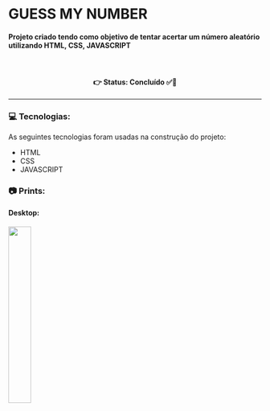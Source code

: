 # GUESS MY NUMBER
#### Projeto criado tendo como objetivo de tentar acertar um número aleatório utilizando HTML, CSS, JAVASCRIPT



<br />

<h4 align='center'>
👉 Status: Concluído ✅👏
</h4>
<hr />

### 💻 Tecnologias:
As seguintes tecnologias foram usadas na construção do projeto:
- HTML
- CSS
- JAVASCRIPT

### 📷 Prints:

#### Desktop:
<img src="https://i.ibb.co/GkLnhCD/guess-my-number.png" width="30%"></img> 

